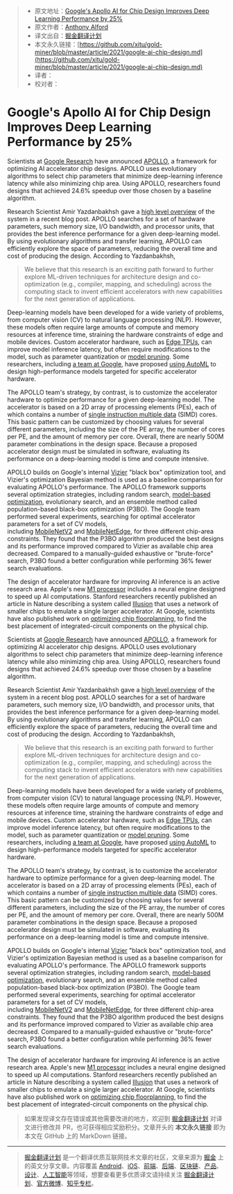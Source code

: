 > * 原文地址：[Google's Apollo AI for Chip Design Improves Deep Learning Performance by 25%](https://www.infoq.com/news/2021/03/google-ai-chip-design)
> * 原文作者：[Anthony Alford]()
> * 译文出自：[掘金翻译计划](https://www.infoq.com/profile/Anthony-Alford/)
> * 本文永久链接：[https://github.com/xitu/gold-miner/blob/master/article/2021/google-ai-chip-design.md](https://github.com/xitu/gold-miner/blob/master/article/2021/google-ai-chip-design.md)
> * 译者：
> * 校对者：

# Google's Apollo AI for Chip Design Improves Deep Learning Performance by 25%

Scientists at [Google Research](https://research.google/) have announced [APOLLO](https://arxiv.org/abs/2102.01723), a framework for optimizing AI accelerator chip designs. APOLLO uses evolutionary algorithms to select chip parameters that minimize deep-learning inference latency while also minimizing chip area. Using APOLLO, researchers found designs that achieved 24.6% speedup over those chosen by a baseline algorithm.

Research Scientist Amir Yazdanbakhsh gave a [high level overview](https://ai.googleblog.com/2021/02/machine-learning-for-computer.html) of the system in a recent blog post. APOLLO searches for a set of hardware parameters, such memory size, I/O bandwidth, and processor units, that provides the best inference performance for a given deep-learning model. By using evolutionary algorithms and transfer learning, APOLLO can efficiently explore the space of parameters, reducing the overall time and cost of producing the design. According to Yazdanbakhsh,

> We believe that this research is an exciting path forward to further explore ML-driven techniques for architecture design and co-optimization (e.g., compiler, mapping, and scheduling) across the computing stack to invent efficient accelerators with new capabilities for the next generation of applications.

Deep-learning models have been developed for a wide variety of problems, from computer vision (CV) to natural language processing (NLP). However, these models often require large amounts of compute and memory resources at inference time, straining the hardware constraints of edge and mobile devices. Custom accelerator hardware, such as [Edge TPUs](https://www.infoq.com/news/2020/12/google-coral-ai-iot/), can improve model inference latency, but often require modifications to the model, such as parameter quantization or [model pruning](https://www.infoq.com/presentations/tensorflow-lite/). Some researchers, including [a team at Google](https://arxiv.org/abs/2003.02838), have proposed [using AutoML](https://arxiv.org/abs/1812.00332) to design high-performance models targeted for specific accelerator hardware.

The APOLLO team's strategy, by contrast, is to customize the accelerator hardware to optimize performance for a given deep-learning model. The accelerator is based on a 2D array of processing elements (PEs), each of which contains a number of [single instruction multiple data](https://www.sciencedirect.com/topics/computer-science/single-instruction-multiple-data) (SIMD) cores. This basic pattern can be customized by choosing values for several different parameters, including the size of the PE array, the number of cores per PE, and the amount of memory per core. Overall, there are nearly 500M parameter combinations in the design space. Because a proposed accelerator design must be simulated in software, evaluating its performance on a deep-learning model is time and compute intensive.

APOLLO builds on Google's internal [Vizier](https://research.google/pubs/pub46180/) "black box" optimization tool, and Vizier's optimization Bayesian method is used as a baseline comparison for evaluating APOLLO's performance. The APOLLO framework supports several optimization strategies, including random search, [model-based optimization](https://research.google/pubs/pub49138/), evolutionary search, and an ensemble method called population-based black-box optimization (P3BO). The Google team performed several experiments, searching for optimal accelerator parameters for a set of CV models, including [MobileNetV2](https://ai.googleblog.com/2018/04/mobilenetv2-next-generation-of-on.html) and [MobileNetEdge](https://ai.googleblog.com/2019/11/introducing-next-generation-on-device.html), for three different chip-area constraints. They found that the P3BO algorithm produced the best designs and its performance improved compared to Vizier as available chip area decreased. Compared to a manually-guided exhaustive or "brute-force" search, P3BO found a better configuration while performing 36% fewer search evaluations.

The design of accelerator hardware for improving AI inference is an active research area. Apple's new [M1 processor](https://www.infoq.com/news/2020/11/apple-tensorflow-acceleration/) includes a neural engine designed to speed up AI computations. Stanford researchers recently published an article in Nature describing a system called [Illusion](https://ee.stanford.edu/news/research-news/01-19-2021/subhasish-mitra-hs-philip-wong-and-mary-wootters-system-can-run-ai) that uses a network of smaller chips to emulate a single larger accelerator. At Google, scientists have also published work on [optimizing chip floorplanning](https://ai.googleblog.com/2020/04/chip-design-with-deep-reinforcement.html), to find the best placement of integrated-circuit components on the physical chip.

Scientists at [Google Research](https://research.google/) have announced [APOLLO](https://arxiv.org/abs/2102.01723), a framework for optimizing AI accelerator chip designs. APOLLO uses evolutionary algorithms to select chip parameters that minimize deep-learning inference latency while also minimizing chip area. Using APOLLO, researchers found designs that achieved 24.6% speedup over those chosen by a baseline algorithm.

Research Scientist Amir Yazdanbakhsh gave a [high level overview](https://ai.googleblog.com/2021/02/machine-learning-for-computer.html) of the system in a recent blog post. APOLLO searches for a set of hardware parameters, such memory size, I/O bandwidth, and processor units, that provides the best inference performance for a given deep-learning model. By using evolutionary algorithms and transfer learning, APOLLO can efficiently explore the space of parameters, reducing the overall time and cost of producing the design. According to Yazdanbakhsh,

> We believe that this research is an exciting path forward to further explore ML-driven techniques for architecture design and co-optimization (e.g., compiler, mapping, and scheduling) across the computing stack to invent efficient accelerators with new capabilities for the next generation of applications.

Deep-learning models have been developed for a wide variety of problems, from computer vision (CV) to natural language processing (NLP). However, these models often require large amounts of compute and memory resources at inference time, straining the hardware constraints of edge and mobile devices. Custom accelerator hardware, such as [Edge TPUs](https://www.infoq.com/news/2020/12/google-coral-ai-iot/), can improve model inference latency, but often require modifications to the model, such as parameter quantization or [model pruning](https://www.infoq.com/presentations/tensorflow-lite/). Some researchers, including [a team at Google](https://arxiv.org/abs/2003.02838), have proposed [using AutoML](https://arxiv.org/abs/1812.00332) to design high-performance models targeted for specific accelerator hardware.

The APOLLO team's strategy, by contrast, is to customize the accelerator hardware to optimize performance for a given deep-learning model. The accelerator is based on a 2D array of processing elements (PEs), each of which contains a number of [single instruction multiple data](https://www.sciencedirect.com/topics/computer-science/single-instruction-multiple-data) (SIMD) cores. This basic pattern can be customized by choosing values for several different parameters, including the size of the PE array, the number of cores per PE, and the amount of memory per core. Overall, there are nearly 500M parameter combinations in the design space. Because a proposed accelerator design must be simulated in software, evaluating its performance on a deep-learning model is time and compute intensive.

APOLLO builds on Google's internal [Vizier](https://research.google/pubs/pub46180/) "black box" optimization tool, and Vizier's optimization Bayesian method is used as a baseline comparison for evaluating APOLLO's performance. The APOLLO framework supports several optimization strategies, including random search, [model-based optimization](https://research.google/pubs/pub49138/), evolutionary search, and an ensemble method called population-based black-box optimization (P3BO). The Google team performed several experiments, searching for optimal accelerator parameters for a set of CV models, including [MobileNetV2](https://ai.googleblog.com/2018/04/mobilenetv2-next-generation-of-on.html) and [MobileNetEdge](https://ai.googleblog.com/2019/11/introducing-next-generation-on-device.html), for three different chip-area constraints. They found that the P3BO algorithm produced the best designs and its performance improved compared to Vizier as available chip area decreased. Compared to a manually-guided exhaustive or "brute-force" search, P3BO found a better configuration while performing 36% fewer search evaluations.

The design of accelerator hardware for improving AI inference is an active research area. Apple's new [M1 processor](https://www.infoq.com/news/2020/11/apple-tensorflow-acceleration/) includes a neural engine designed to speed up AI computations. Stanford researchers recently published an article in Nature describing a system called [Illusion](https://ee.stanford.edu/news/research-news/01-19-2021/subhasish-mitra-hs-philip-wong-and-mary-wootters-system-can-run-ai) that uses a network of smaller chips to emulate a single larger accelerator. At Google, scientists have also published work on [optimizing chip floorplanning](https://ai.googleblog.com/2020/04/chip-design-with-deep-reinforcement.html), to find the best placement of integrated-circuit components on the physical chip.

> 如果发现译文存在错误或其他需要改进的地方，欢迎到 [掘金翻译计划](https://github.com/xitu/gold-miner) 对译文进行修改并 PR，也可获得相应奖励积分。文章开头的 **本文永久链接** 即为本文在 GitHub 上的 MarkDown 链接。

---

> [掘金翻译计划](https://github.com/xitu/gold-miner) 是一个翻译优质互联网技术文章的社区，文章来源为 [掘金](https://juejin.im) 上的英文分享文章。内容覆盖 [Android](https://github.com/xitu/gold-miner#android)、[iOS](https://github.com/xitu/gold-miner#ios)、[前端](https://github.com/xitu/gold-miner#前端)、[后端](https://github.com/xitu/gold-miner#后端)、[区块链](https://github.com/xitu/gold-miner#区块链)、[产品](https://github.com/xitu/gold-miner#产品)、[设计](https://github.com/xitu/gold-miner#设计)、[人工智能](https://github.com/xitu/gold-miner#人工智能)等领域，想要查看更多优质译文请持续关注 [掘金翻译计划](https://github.com/xitu/gold-miner)、[官方微博](http://weibo.com/juejinfanyi)、[知乎专栏](https://zhuanlan.zhihu.com/juejinfanyi)。
